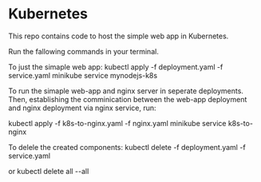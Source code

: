 # Kubernetes
This repo contains code to host the simple web app in Kubernetes.

Run the fallowing commands in your terminal.

To just the simaple web app:
kubectl apply -f deployment.yaml -f service.yaml
minikube service mynodejs-k8s

To run the simaple web-app and nginx server in seperate deployments. Then, establishing the comminication between the web-app deployment and nginx deployment via nginx service, run:

kubectl apply -f k8s-to-nginx.yaml -f nginx.yaml
minikube service k8s-to-nginx



To delele the created components:
kubectl delete -f deployment.yaml -f service.yaml

or 
kubectl delete all --all

